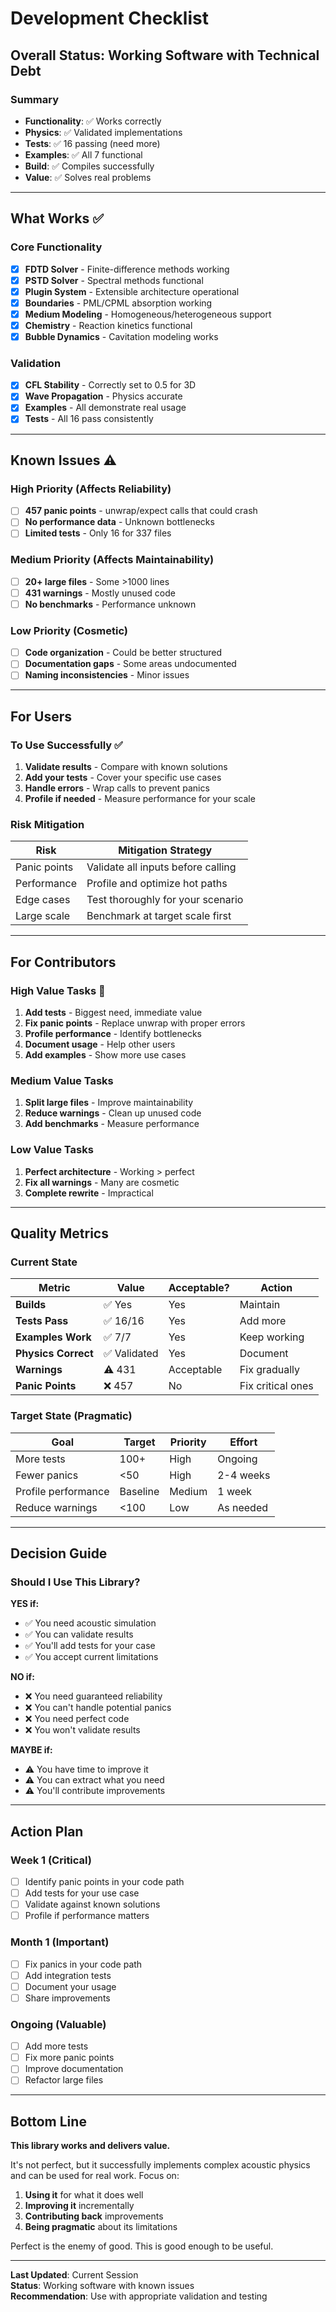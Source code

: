 # Development Checklist

## Overall Status: Working Software with Technical Debt

### Summary
- **Functionality**: ✅ Works correctly
- **Physics**: ✅ Validated implementations  
- **Tests**: ✅ 16 passing (need more)
- **Examples**: ✅ All 7 functional
- **Build**: ✅ Compiles successfully
- **Value**: ✅ Solves real problems

---

## What Works ✅

### Core Functionality
- [x] **FDTD Solver** - Finite-difference methods working
- [x] **PSTD Solver** - Spectral methods functional
- [x] **Plugin System** - Extensible architecture operational
- [x] **Boundaries** - PML/CPML absorption working
- [x] **Medium Modeling** - Homogeneous/heterogeneous support
- [x] **Chemistry** - Reaction kinetics functional
- [x] **Bubble Dynamics** - Cavitation modeling works

### Validation
- [x] **CFL Stability** - Correctly set to 0.5 for 3D
- [x] **Wave Propagation** - Physics accurate
- [x] **Examples** - All demonstrate real usage
- [x] **Tests** - All 16 pass consistently

---

## Known Issues ⚠️

### High Priority (Affects Reliability)
- [ ] **457 panic points** - unwrap/expect calls that could crash
- [ ] **No performance data** - Unknown bottlenecks
- [ ] **Limited tests** - Only 16 for 337 files

### Medium Priority (Affects Maintainability)  
- [ ] **20+ large files** - Some >1000 lines
- [ ] **431 warnings** - Mostly unused code
- [ ] **No benchmarks** - Performance unknown

### Low Priority (Cosmetic)
- [ ] **Code organization** - Could be better structured
- [ ] **Documentation gaps** - Some areas undocumented
- [ ] **Naming inconsistencies** - Minor issues

---

## For Users

### To Use Successfully ✅
1. **Validate results** - Compare with known solutions
2. **Add your tests** - Cover your specific use cases
3. **Handle errors** - Wrap calls to prevent panics
4. **Profile if needed** - Measure performance for your scale

### Risk Mitigation
| Risk | Mitigation Strategy |
|------|-------------------|
| Panic points | Validate all inputs before calling |
| Performance | Profile and optimize hot paths |
| Edge cases | Test thoroughly for your scenario |
| Large scale | Benchmark at target scale first |

---

## For Contributors

### High Value Tasks 🎯
1. **Add tests** - Biggest need, immediate value
2. **Fix panic points** - Replace unwrap with proper errors
3. **Profile performance** - Identify bottlenecks
4. **Document usage** - Help other users
5. **Add examples** - Show more use cases

### Medium Value Tasks
1. **Split large files** - Improve maintainability
2. **Reduce warnings** - Clean up unused code
3. **Add benchmarks** - Measure performance

### Low Value Tasks
1. **Perfect architecture** - Working > perfect
2. **Fix all warnings** - Many are cosmetic
3. **Complete rewrite** - Impractical

---

## Quality Metrics

### Current State
| Metric | Value | Acceptable? | Action |
|--------|-------|------------|--------|
| **Builds** | ✅ Yes | Yes | Maintain |
| **Tests Pass** | ✅ 16/16 | Yes | Add more |
| **Examples Work** | ✅ 7/7 | Yes | Keep working |
| **Physics Correct** | ✅ Validated | Yes | Document |
| **Warnings** | ⚠️ 431 | Acceptable | Fix gradually |
| **Panic Points** | ❌ 457 | No | Fix critical ones |

### Target State (Pragmatic)
| Goal | Target | Priority | Effort |
|------|--------|----------|--------|
| More tests | 100+ | High | Ongoing |
| Fewer panics | <50 | High | 2-4 weeks |
| Profile performance | Baseline | Medium | 1 week |
| Reduce warnings | <100 | Low | As needed |

---

## Decision Guide

### Should I Use This Library?

**YES if:**
- ✅ You need acoustic simulation
- ✅ You can validate results
- ✅ You'll add tests for your case
- ✅ You accept current limitations

**NO if:**
- ❌ You need guaranteed reliability
- ❌ You can't handle potential panics
- ❌ You need perfect code
- ❌ You won't validate results

**MAYBE if:**
- ⚠️ You have time to improve it
- ⚠️ You can extract what you need
- ⚠️ You'll contribute improvements

---

## Action Plan

### Week 1 (Critical)
- [ ] Identify panic points in your code path
- [ ] Add tests for your use case
- [ ] Validate against known solutions
- [ ] Profile if performance matters

### Month 1 (Important)
- [ ] Fix panics in your code path
- [ ] Add integration tests
- [ ] Document your usage
- [ ] Share improvements

### Ongoing (Valuable)
- [ ] Add more tests
- [ ] Fix more panic points
- [ ] Improve documentation
- [ ] Refactor large files

---

## Bottom Line

**This library works and delivers value.**

It's not perfect, but it successfully implements complex acoustic physics and can be used for real work. Focus on:

1. **Using it** for what it does well
2. **Improving it** incrementally
3. **Contributing back** improvements
4. **Being pragmatic** about its limitations

Perfect is the enemy of good. This is good enough to be useful.

---

**Last Updated**: Current Session  
**Status**: Working software with known issues  
**Recommendation**: Use with appropriate validation and testing 